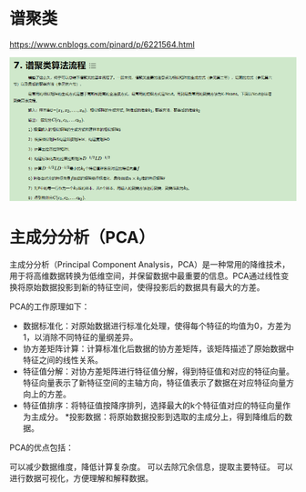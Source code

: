 # 谱聚类
https://www.cnblogs.com/pinard/p/6221564.html

![alt text](image-3.png)

# 主成分分析（PCA）
主成分分析（Principal Component Analysis，PCA）是一种常用的降维技术，用于将高维数据转换为低维空间，并保留数据中最重要的信息。PCA通过线性变换将原始数据投影到新的特征空间，使得投影后的数据具有最大的方差。

PCA的工作原理如下：

* 数据标准化：对原始数据进行标准化处理，使得每个特征的均值为0，方差为1，以消除不同特征的量纲差异。
* 协方差矩阵计算：计算标准化后数据的协方差矩阵，该矩阵描述了原始数据中特征之间的线性关系。
* 特征值分解：对协方差矩阵进行特征值分解，得到特征值和对应的特征向量。特征向量表示了新特征空间的主轴方向，特征值表示了数据在对应特征向量方向上的方差。
* 特征值排序：将特征值按降序排列，选择最大的k个特征值对应的特征向量作为主成分。
*投影数据：将原始数据投影到选取的主成分上，得到降维后的数据。

PCA的优点包括：

可以减少数据维度，降低计算复杂度。
可以去除冗余信息，提取主要特征。
可以进行数据可视化，方便理解和解释数据。